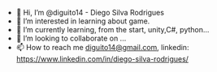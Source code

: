 - 👋 Hi, I’m @diguito14 - Diego Silva Rodrigues
- 👀 I’m interested in learning about game.
- 🌱 I’m currently learning, from the start, unity,C#, python... 
- 💞️ I’m looking to collaborate on ...
- 📫 How to reach me diguito14@gmail.com, linkedin: https://www.linkedin.com/in/diego-silva-rodrigues/

<!---
diguito14/diguito14 is a ✨ special ✨ repository because its `README.md` (this file) appears on your GitHub profile.
You can click the Preview link to take a look at your changes.
--->
